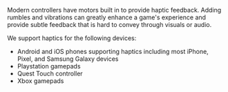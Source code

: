 Modern controllers have motors built in to provide haptic feedback. Adding
rumbles and vibrations can greatly enhance a game's experience and provide
subtle feedback that is hard to convey through visuals or audio.

We support haptics for the following devices:

- Android and iOS phones supporting haptics including most iPhone, Pixel, and
Samsung Galaxy devices
- Playstation gamepads
- Quest Touch controller
- Xbox gamepads